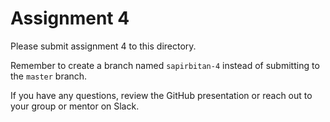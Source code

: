 # Assignment 4

Please submit assignment 4 to this directory.

Remember to create a branch named `sapirbitan-4` 
instead of submitting to the `master` branch.

If you have any questions, review the GitHub presentation or reach
out to your group or mentor on Slack.
